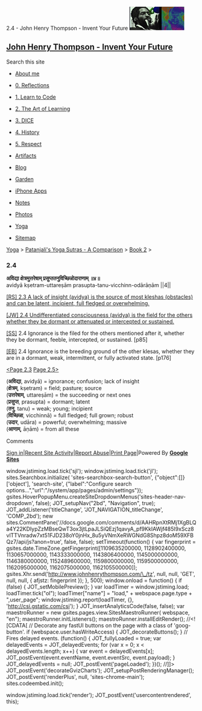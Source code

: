 2.4 - John Henry Thompson - Invent Your Future [![John Henry Thompson - Invent Your Future](../../../_/rsrc/1329567069254/config/customLogo.gif-revision=6.png)](../../../index.html)

[John Henry Thompson - Invent Your Future](../../../index.html)
---------------------------------------------------------------

Search this site

*   [About me](../../../home.html)
    
*   [0\. Reflections](../../../0-refections-on-learning.html)
    
*   [1\. Learn to Code](../../../learning-to-program.html)
    
*   [2\. The Art of Learning](../../../the-art-of-learning.html)
    
*   [3\. DICE](../../../3-dice.html)
    
*   [4\. History](../../../4-history.html)
    
*   [5\. Respect](../../../heros.html)
    
*   [Artifacts](../../../artifacts.html)
    
*   [Blog](../../../z-blog-1.html)
    
*   [Garden](../../../4-garden.html)
    
*   [iPhone Apps](../../../iphone-apps.html)
    
*   [Notes](../../../notes.html)
    
*   [Photos](../../../family.html)
    
*   [Yoga](../../../yoga.html)
    
*   [Sitemap](../../../system/app/pages/sitemap/hierarchy.html)
    

[Yoga](../../../yoga.html)‎ > ‎[Patanjali's Yoga Sutras - A Comparison](../../patanjani.html)‎ > ‎[Book 2](../book-2.html)‎ > ‎

### 2.4

**अविद्या क्षेत्रमुत्तरेषाम् प्रसुप्ततनुविच्छिन्नोदाराणाम् ॥४॥**  
avidyā kṣetram-uttareṣām prasupta-tanu-vicchinn-odārāṇām ||4||  
  
  
[\[RS\] 2.3 A lack of insight (avidya) is the source of most kleshas (obstacles) and can be latent, incipient, full fledged or overwhelming.](http://www.ashtangayoga.info/philosophy/yoga-sutra-patanjali/chapter-2/item/avidya-kshetram-uttaresham-prasupta-tanu-vichchhinn/)  
  
[\[JW\] 2.4 Undifferentiated consciousness (avidya) is the field for the others whether they be dormant or attenuated or intercepted or sustained.](http://books.google.com/books?id=YzFImjtOxUwC&pg=PA106&ci=171%2C1000%2C730%2C85&source=bookclip)  
  
[\[SS\]](http://www.amazon.com/Yoga-Sutras-Patanjali-Commentary-Satchidananda/dp/0932040381) 2.4 Ignorance is the filed for the others mentioned after it, whether they be dormant, feeble, intercepted, or sustained. \[p85\]  
  
[\[EB\]](http://www.amazon.com/Yoga-Sutras-Patanjali-Translation-Commentary/dp/0865477361/ref=sr_1_1?ie=UTF8&s=books&qid=1250508322&sr=1-1) 2.4 Ignorance is the breeding ground of the other klesas, whether they are in a dormant, weak, intermittent, or fully activated state. \[p176\]  
  
[<Page 2.3](203.html)  [Page 2.5>](25.html)  
  

(**अविद्या**, avidyā) = ignorance; confusion; lack of insight  
(**क्षेत्रम्**, kṣetram) = field; pasture; source  
(**उत्तरेषाम्**, uttareṣām) = the succeeding or next ones  
(**प्रसुप्त**, prasupta) = dormant; latent  
(**तनु**, tanu) = weak; young; incipient  
(**विच्छिन्ना**, vicchinnā) = full fledged; full grown; robust  
(**उदार**, udāra) = powerful; overwhelming; massive  
(**आणाम्**, āṇām) = from all these

Comments

[Sign in](https://accounts.google.com/ServiceLogin?continue=http://sites.google.com/a/johnhenrythompson.com/jht/yoga/patanjani/book-2/24&service=jotspot)|[Recent Site Activity](../../../system/app/pages/recentChanges.html)|[Report Abuse](http://sites.google.com/a/johnhenrythompson.com/jht/system/app/pages/reportAbuse)|[Print Page](javascript:;)|Powered By **[Google Sites](http://sites.google.com/site)**

window.jstiming.load.tick('sjl'); window.jstiming.load.tick('jl'); sites.Searchbox.initialize( 'sites-searchbox-search-button', {"object":\[\]}\['object'\], 'search-site', {"label":"Configure search options...","url":"/system/app/pages/admin/settings"}); gsites.HoverPopupMenu.createSiteDropdownMenus('sites-header-nav-dropdown', false); JOT\_setupNav("2bd", "Navigation", true); JOT\_addListener('titleChange', 'JOT\_NAVIGATION\_titleChange', 'COMP\_2bd'); new sites.CommentPane('//docs.google.com/comments/d/AAHRpnXtRMj1XgBLQa4Y22KDIypZzMBseQwT3ox3jtLpaJLSiQEzj1qavyA\_pf9KkIAWjf485I9xScz8vlTTVnradw7xt51FJD238oY0jnHx\_8u5yVNmXeRWGNdG8Shpz8doM59XFBQz7/api/js?anon=true', false, false); setTimeout(function() { var fingerprint = gsites.date.TimeZone.getFingerprint(\[1109635200000, 1128902400000, 1130657000000, 1143333000000, 1143806400000, 1145000000000, 1146380000000, 1152489600000, 1159800000000, 1159500000000, 1162095000000, 1162075000000, 1162105500000\]); gsites.Xhr.send('http://www.johnhenrythompson.com/\_/tz', null, null, 'GET', null, null, { afjstz: fingerprint }); }, 500); window.onload = function() { if (false) { JOT\_setMobilePreview(); } var loadTimer = window.jstiming.load; loadTimer.tick("ol"); loadTimer\["name"\] = "load," + webspace.page.type + ",user\_page"; window.jstiming.report(loadTimer, {}, 'http://csi.gstatic.com/csi'); } JOT\_insertAnalyticsCode(false, false); var maestroRunner = new gsites.pages.view.SitesMaestroRunner( webspace, "en"); maestroRunner.initListeners(); maestroRunner.installEditRender(); //<!\[CDATA\[ // Decorate any fastUI buttons on the page with a class of 'goog-button'. if (webspace.user.hasWriteAccess) { JOT\_decorateButtons(); } // Fires delayed events. (function() { JOT\_fullyLoaded = true; var delayedEvents = JOT\_delayedEvents; for (var x = 0; x < delayedEvents.length; x++) { var event = delayedEvents\[x\]; JOT\_postEvent(event.eventName, event.eventSrc, event.payload); } JOT\_delayedEvents = null; JOT\_postEvent('pageLoaded'); })(); //\]\]> JOT\_postEvent('decorateGvizCharts'); JOT\_setupPostRenderingManager(); JOT\_postEvent('renderPlus', null, 'sites-chrome-main'); sites.codeembed.init();

window.jstiming.load.tick('render'); JOT\_postEvent('usercontentrendered', this);